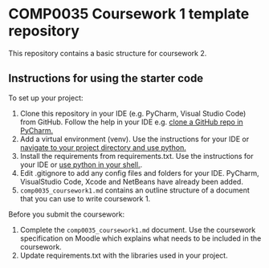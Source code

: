 # COMP0035 Coursework 1 template repository

This repository contains a basic structure for coursework 2.

## Instructions for using the starter code

To set up your project:

1. Clone this repository in your IDE (e.g. PyCharm, Visual Studio Code) from GitHub. Follow the help in your IDE
   e.g. [clone a GitHub repo in PyCharm.](https://www.jetbrains.com/help/pycharm/manage-projects-hosted-on-github.html#clone-from-GitHub)
2. Add a virtual environment (venv). Use the instructions for your IDE
   or [navigate to your project directory and use python.](https://packaging.python.org/guides/installing-using-pip-and-virtual-environments/)
3. Install the requirements from requirements.txt. Use the instructions for your IDE
   or [use python in your shell.](https://pip.pypa.io/en/latest/user_guide/#requirements-files).
4. Edit .gitignore to add any config files and folders for your IDE. PyCharm, VisualStudio Code, Xcode and NetBeans have
   already been added.
5. `comp0035_coursework1.md` contains an outline structure of a document that you can use to write coursework 1.

Before you submit the coursework:

1. Complete the `comp0035_coursework1.md` document. Use the coursework specification on Moodle which explains what needs
   to be included in the coursework.
2. Update requirements.txt with the libraries used in your project.

